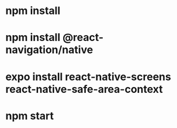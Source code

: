 # npm install 
# npm install @react-navigation/native
# expo install react-native-screens react-native-safe-area-context
# npm start
